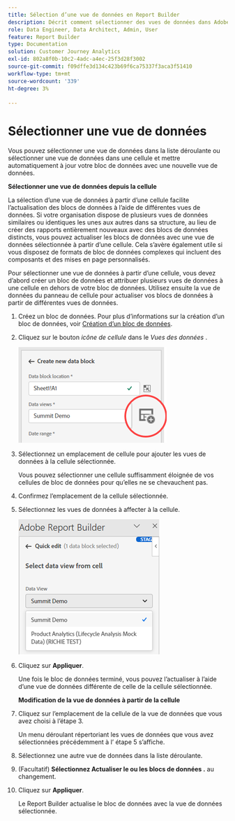 ```yaml
---
title: Sélection d’une vue de données en Report Builder
description: Décrit comment sélectionner des vues de données dans Adobe Report Builder
role: Data Engineer, Data Architect, Admin, User
feature: Report Builder
type: Documentation
solution: Customer Journey Analytics
exl-id: 802a8f0b-10c2-4adc-a4ec-25f3d28f3002
source-git-commit: f09dffe3d134c423b69f6ca75337f3aca3f51410
workflow-type: tm+mt
source-wordcount: '339'
ht-degree: 3%

---
```


# Sélectionner une vue de données

Vous pouvez sélectionner une vue de données dans la liste déroulante ou sélectionner une vue de données dans une cellule et mettre automatiquement à jour votre bloc de données avec une nouvelle vue de données.

**Sélectionner une vue de données depuis la cellule**

La sélection d’une vue de données à partir d’une cellule facilite l’actualisation des blocs de données à l’aide de différentes vues de données. Si votre organisation dispose de plusieurs vues de données similaires ou identiques les unes aux autres dans sa structure, au lieu de créer des rapports entièrement nouveaux avec des blocs de données distincts, vous pouvez actualiser les blocs de données avec une vue de données sélectionnée à partir d’une cellule. Cela s’avère également utile si vous disposez de formats de bloc de données complexes qui incluent des composants et des mises en page personnalisés.

Pour sélectionner une vue de données à partir d’une cellule, vous devez d’abord créer un bloc de données et attribuer plusieurs vues de données à une cellule en dehors de votre bloc de données. Utilisez ensuite la vue de données du panneau de cellule pour actualiser vos blocs de données à partir de différentes vues de données.

1. Créez un bloc de données.
Pour plus d’informations sur la création d’un bloc de données, voir [Création d’un bloc de données](/help/report-builder/create-a-data-block.md).

1. Cliquez sur le bouton *icône de cellule* dans le *Vues des données* .

   ![Icône Cellule](/help/report-builder/assets/cell-icon.png)

1. Sélectionnez un emplacement de cellule pour ajouter les vues de données à la cellule sélectionnée.

   Vous pouvez sélectionner une cellule suffisamment éloignée de vos cellules de bloc de données pour qu’elles ne se chevauchent pas.

1. Confirmez l’emplacement de la cellule sélectionnée.

1. Sélectionnez les vues de données à affecter à la cellule.

   ![Icône Cellule](/help/report-builder/assets/select-data-view.png)

1. Cliquez sur **Appliquer**.

   Une fois le bloc de données terminé, vous pouvez l’actualiser à l’aide d’une vue de données différente de celle de la cellule sélectionnée.

   **Modification de la vue de données à partir de la cellule**

1. Cliquez sur l’emplacement de la cellule de la vue de données que vous avez choisi à l’étape 3.

   Un menu déroulant répertoriant les vues de données que vous avez sélectionnées précédemment à l’ étape 5 s’affiche.

1. Sélectionnez une autre vue de données dans la liste déroulante.

1. (Facultatif) **Sélectionnez Actualiser le ou les blocs de données .** au changement.

1. Cliquez sur **Appliquer**.

   Le Report Builder actualise le bloc de données avec la vue de données sélectionnée.
